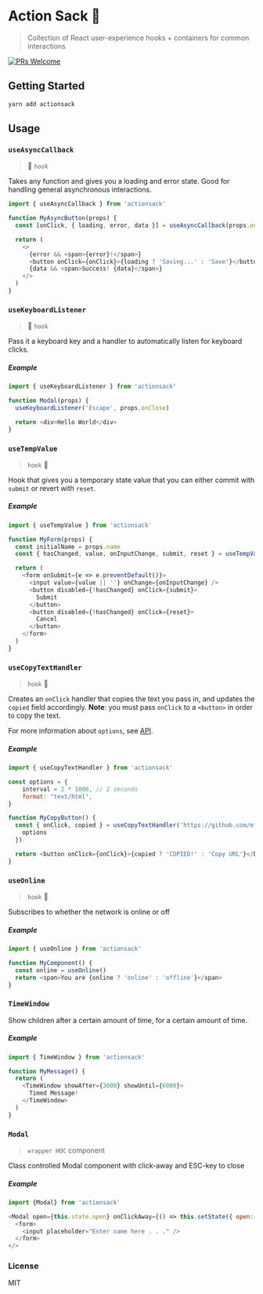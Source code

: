 # Action Sack 🎒

> Collection of React user-experience hooks + containers for common interactions

[![PRs Welcome](https://img.shields.io/badge/PRs-welcome-brightgreen.svg)](http://makeapullrequest.com)

## Getting Started

```bash
yarn add actionsack
```

## Usage

### `useAsyncCallback`

> 🎣 `hook`

Takes any function and gives you a loading and error state. Good for handling
general asynchronous interactions.

```js
import { useAsyncCallback } from 'actionsack'

function MyAsyncButton(props) {
  const [onClick, { loading, error, data }] = useAsyncCallback(props.onClick)

  return (
    <>
      {error && <span>{error}!</span>}
      <button onClick={onClick}>{loading ? 'Saving...' : 'Save'}</button>
      {data && <span>Success! {data}</span>}
    </>
  )
}
```

### `useKeyboardListener`

> 🎣 `hook`

Pass it a keyboard key and a handler to automatically listen for keyboard clicks.

##### Example

```js
import { useKeyboardListener } from 'actionsack'

function Modal(props) {
  useKeyboardListener('Escape', props.onClose)

  return <div>Hello World</div>
}
```

### `useTempValue`

> `hook` 🎣

Hook that gives you a temporary state value that you can either commit with `submit` or revert with `reset`.

##### Example

```javascript
import { useTempValue } from 'actionsack'

function MyForm(props) {
  const initialName = props.name
  const { hasChanged, value, onInputChange, submit, reset } = useTempValue(initialName)

  return (
    <form onSubmit={e => e.preventDefault()}>
      <input value={value || ''} onChange={onInputChange} />
      <button disabled={!hasChanged} onClick={submit}>
        Submit
      </button>
      <button disabled={!hasChanged} onClick={reset}>
        Cancel
      </button>
    </form>
  )
}
```

### `useCopyTextHandler`

> `hook` 🎣

Creates an `onClick` handler that copies the text you pass in, and updates the `copied` field accordingly.
**Note**: you must pass `onClick` to a `<button>` in order to copy the text.

For more information about `options`, see [API](https://github.com/sudodoki/copy-to-clipboard#api).

##### Example

```javascript
import { useCopyTextHandler } from 'actionsack'

const options = {
    interval = 2 * 1000, // 2 seconds
    format: "text/html",
}

function MyCopyButton() {
  const { onClick, copied } = useCopyTextHandler('https://github.com/mfix22/actionsack', {
    options
  })

  return <button onClick={onClick}>{copied ? 'COPIED!' : 'Copy URL'}</button>
}
```

### `useOnline`

> `hook` 🎣

Subscribes to whether the network is online or off

##### Example

```javascript
import { useOnline } from 'actionsack'

function MyComponent() {
  const online = useOnline()
  return <span>You are {online ? 'online' : 'offline'}</span>
}
```

### `TimeWindow`

Show children after a certain amount of time, for a certain amount of time.

##### Example

```js
import { TimeWindow } from 'actionsack'

function MyMessage() {
  return (
    <TimeWindow showAfter={3000} showUntil={6000}>
      Timed Message!
    </TimeWindow>
  )
}
```

### `Modal`

> `wrapper HOC` component

Class controlled Modal component with click-away and ESC-key to close

##### Example

```javascript
import {Modal} from 'actionsack'

<Modal open={this.state.open} onClickAway={() => this.setState({ open: false})}>
  <form>
    <input placeholder="Enter name here . . ." />
  </form>
</>
```

### License

MIT
